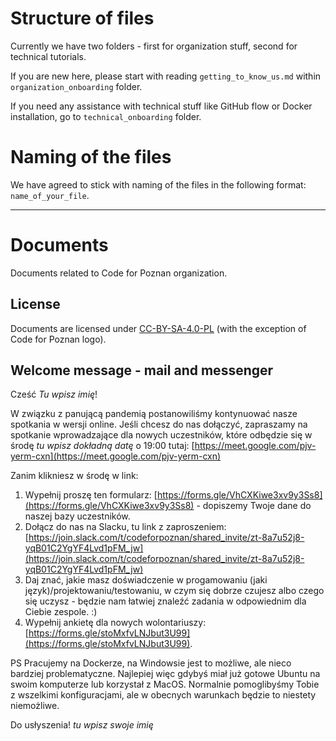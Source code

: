 # Structure of files

Currently we have two folders - first for organization stuff, second for technical tutorials.

If you are new here, please start with reading `getting_to_know_us.md` within `organization_onboarding` folder.

If you need any assistance with technical stuff like GitHub flow or Docker installation, go to `technical_onboarding` folder.

# Naming of the files

We have agreed to stick with naming of the files in the following format: `name_of_your_file`.

---

# Documents

Documents related to Code for Poznan organization.

## License

Documents are licensed under [CC-BY-SA-4.0-PL](https://creativecommons.org/licenses/by-sa/4.0/deed.pl) (with the exception of Code for Poznan logo).

## Welcome message - mail and messenger

Cześć *Tu wpisz imię*!

W związku z panującą pandemią postanowiliśmy kontynuować nasze spotkania w wersji online. Jeśli chcesz do nas dołączyć, zapraszamy na spotkanie wprowadzające dla nowych uczestników, które odbędzie się w środę *tu wpisz dokładną datę* o 19:00 tutaj: [https://meet.google.com/pjv-yerm-cxn](https://meet.google.com/pjv-yerm-cxn)

Zanim klikniesz w środę w link:
1. Wypełnij proszę ten formularz: [https://forms.gle/VhCXKiwe3xv9y3Ss8](https://forms.gle/VhCXKiwe3xv9y3Ss8) - dopiszemy Twoje dane do naszej bazy uczestników.
2. Dołącz do nas na Slacku, tu link z zaproszeniem: [https://join.slack.com/t/codeforpoznan/shared_invite/zt-8a7u52j8-yqB01C2YgYF4Lvd1pFM_jw](https://join.slack.com/t/codeforpoznan/shared_invite/zt-8a7u52j8-yqB01C2YgYF4Lvd1pFM_jw)
3. Daj znać, jakie masz doświadczenie w progamowaniu (jaki język)/projektowaniu/testowaniu, w czym się dobrze czujesz albo czego się uczysz - będzie nam łatwiej znaleźć zadania w odpowiednim dla Ciebie zespole. :)
4. Wypełnij ankietę dla nowych wolontariuszy: [https://forms.gle/stoMxfvLNJbut3U99](https://forms.gle/stoMxfvLNJbut3U99).

PS Pracujemy na Dockerze, na Windowsie jest to możliwe, ale nieco bardziej problematyczne. Najlepiej więc gdybyś miał już gotowe Ubuntu na swoim komputerze lub korzystał z MacOS. Normalnie pomoglibyśmy Tobie z wszelkimi konfiguracjami, ale w obecnych warunkach będzie to niestety niemożliwe. 

Do usłyszenia!
*tu wpisz swoje imię*

